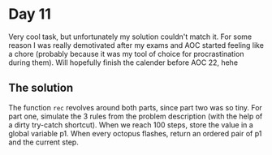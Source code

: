 # Day 11
Very cool task, but unfortunately my solution couldn't match it. For some reason I was really demotivated after my exams and AOC started feeling like a chore (probably because it was my tool of choice for procrastination during them). Will hopefully finish the calender before AOC 22, hehe

## The solution
The function `rec` revolves around both parts, since part two was so tiny. For part one, simulate the 3 rules from the problem description (with the help of a dirty try-catch shortcut). When we reach 100 steps, store the value in a global variable p1. When every octopus flashes, return an ordered pair of p1 and the current step.